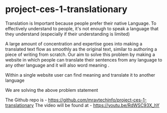 # project-ces-1-translationary
Translation is Important because people prefer their native Language. To effectively understand to people, it's not enough to speak a language that they understand (especially if their understanding is limited)


A large amount of concentration and expertise goes into making a translated text flow as smoothly as the original text, similar to authoring a piece of writing from scratch.
Our aim to solve this problem by making a website in which people can translate their sentences from any language to any other language and it will also word meaning .


Within a single website user can find meaning and   translate it to another language


We are solving the above problem statement


The Github repo is - https://github.com/mravtechinfo/project-ces-1-translationary
The video will be found at - https://youtu.be/RdWSC93X_hY

